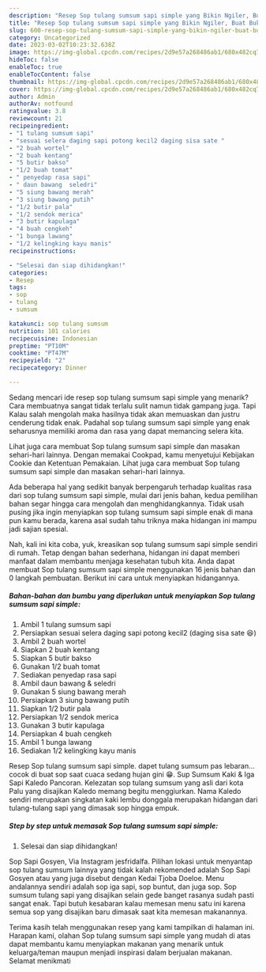 ```yaml
---
description: "Resep Sop tulang sumsum sapi simple yang Bikin Ngiler, Buat Buka Puasa Menggugah Selera"
title: "Resep Sop tulang sumsum sapi simple yang Bikin Ngiler, Buat Buka Puasa Menggugah Selera"
slug: 600-resep-sop-tulang-sumsum-sapi-simple-yang-bikin-ngiler-buat-buka-puasa-menggugah-selera
category: Uncategorized
date: 2023-03-02T10:23:32.638Z
image: https://img-global.cpcdn.com/recipes/2d9e57a268486ab1/680x482cq70/sop-tulang-sumsum-sapi-simple-foto-resep-utama.jpg
hideToc: false
enableToc: true
enableTocContent: false
thumbnail: https://img-global.cpcdn.com/recipes/2d9e57a268486ab1/680x482cq70/sop-tulang-sumsum-sapi-simple-foto-resep-utama.jpg
cover: https://img-global.cpcdn.com/recipes/2d9e57a268486ab1/680x482cq70/sop-tulang-sumsum-sapi-simple-foto-resep-utama.jpg
author: Admin
authorAv: notfound
ratingvalue: 3.8
reviewcount: 21
recipeingredient:
- "1 tulang sumsum sapi"
- "sesuai selera daging sapi potong kecil2 daging sisa sate "
- "2 buah wortel"
- "2 buah kentang"
- "5 butir bakso"
- "1/2 buah tomat"
- " penyedap rasa sapi"
- " daun bawang  seledri"
- "5 siung bawang merah"
- "3 siung bawang putih"
- "1/2 butir pala"
- "1/2 sendok merica"
- "3 butir kapulaga"
- "4 buah cengkeh"
- "1 bunga lawang"
- "1/2 kelingking kayu manis"
recipeinstructions:

- "Selesai dan siap dihidangkan!"
categories:
- Resep
tags:
- sop
- tulang
- sumsum

katakunci: sop tulang sumsum 
nutrition: 101 calories
recipecuisine: Indonesian
preptime: "PT10M"
cooktime: "PT47M"
recipeyield: "2"
recipecategory: Dinner

---
```



Sedang mencari ide resep sop tulang sumsum sapi simple yang menarik? Cara membuatnya sangat tidak terlalu sulit namun tidak gampang juga. Tapi Kalau salah mengolah maka hasilnya tidak akan memuaskan dan justru cenderung tidak enak. Padahal sop tulang sumsum sapi simple yang enak seharusnya memiliki aroma dan rasa yang dapat memancing selera kita.


Lihat juga cara membuat Sop tulang sumsum sapi simple dan masakan sehari-hari lainnya. Dengan memakai Cookpad, kamu menyetujui Kebijakan Cookie dan Ketentuan Pemakaian. Lihat juga cara membuat Sop tulang sumsum sapi simple dan masakan sehari-hari lainnya.

Ada beberapa hal yang sedikit banyak berpengaruh terhadap kualitas rasa dari sop tulang sumsum sapi simple, mulai dari jenis bahan, kedua pemilihan bahan segar hingga cara mengolah dan menghidangkannya. Tidak usah pusing jika ingin menyiapkan sop tulang sumsum sapi simple enak di mana pun kamu berada, karena asal sudah tahu triknya maka hidangan ini mampu jadi sajian spesial.


Nah, kali ini kita coba, yuk, kreasikan sop tulang sumsum sapi simple sendiri di rumah. Tetap dengan bahan sederhana, hidangan ini dapat memberi manfaat dalam membantu menjaga kesehatan tubuh kita. Anda dapat membuat Sop tulang sumsum sapi simple menggunakan 16 jenis bahan dan 0 langkah pembuatan. Berikut ini cara untuk menyiapkan hidangannya.

<!--inarticleads1-->

##### Bahan-bahan dan bumbu yang diperlukan untuk menyiapkan Sop tulang sumsum sapi simple:

1. Ambil 1 tulang sumsum sapi
1. Persiapkan sesuai selera daging sapi potong kecil2 (daging sisa sate 😆)
1. Ambil 2 buah wortel
1. Siapkan 2 buah kentang
1. Siapkan 5 butir bakso
1. Gunakan 1/2 buah tomat
1. Sediakan  penyedap rasa sapi
1. Ambil  daun bawang &amp; seledri
1. Gunakan 5 siung bawang merah
1. Persiapkan 3 siung bawang putih
1. Siapkan 1/2 butir pala
1. Persiapkan 1/2 sendok merica
1. Gunakan 3 butir kapulaga
1. Persiapkan 4 buah cengkeh
1. Ambil 1 bunga lawang
1. Sediakan 1/2 kelingking kayu manis


Resep Sop tulang sumsum sapi simple. dapet tulang sumsum pas lebaran…cocok di buat sop saat cuaca sedang hujan gini 😁. Sup Sumsum Kaki &amp; Iga Sapi Kaledo Pancoran. Kelezatan sop tulang sumsum yang asli dari kota Palu yang disajikan Kaledo memang begitu menggiurkan. Nama Kaledo sendiri merupakan singkatan kaki lembu donggala merupakan hidangan dari tulang-tulang sapi yang dimasak sop hingga empuk. 

<!--inarticleads2-->

##### Step by step untuk memasak Sop tulang sumsum sapi simple:


1. Selesai dan siap dihidangkan!

Sop Sapi Gosyen, Via Instagram jesfridalfa. Pilihan lokasi untuk menyantap sop tulang sumsum lainnya yang tidak kalah rekomended adalah Sop Sapi Gosyen atau yang juga disebut dengan Kedai Tjoba Doeloe. Menu andalannya sendiri adalah sop iga sapi, sop buntut, dan juga sop. Sop sumsum tulang sapi yang disajikan selain gede banget rasanya sudah pasti sangat enak. Tapi butuh kesabaran kalau memesan menu satu ini karena semua sop yang disajikan baru dimasak saat kita memesan makanannya. 

Terima kasih telah menggunakan resep yang kami tampilkan di halaman ini. Harapan kami, olahan Sop tulang sumsum sapi simple yang mudah di atas dapat membantu kamu menyiapkan makanan yang menarik untuk keluarga/teman maupun menjadi inspirasi dalam berjualan makanan. Selamat menikmati

